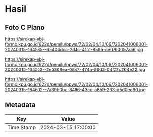 # Hasil

## Foto C Plano

https://sirekap-obj-formc.kpu.go.id/622d/pemilu/ppwp/72/02/04/10/06/7202041006001-20240315-164535--65404dcc-2d4c-41c1-8595-ce0760057aa6.jpg

https://sirekap-obj-formc.kpu.go.id/622d/pemilu/ppwp/72/02/04/10/06/7202041006001-20240315-164553--2e5368ea-0847-474a-96d3-04f22c264e22.jpg

https://sirekap-obj-formc.kpu.go.id/622d/pemilu/ppwp/72/02/04/10/06/7202041006001-20240315-164602--7a39b0bc-8496-43cc-a859-263cd5d0ec80.jpg


## Metadata

| Key        | Value               |
| ---------- | ------------------- |
| Time Stamp | 2024-03-15 17:00:00 |



